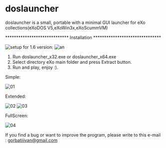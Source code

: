 # doslauncher

doslauncher is a small, portable with a minimal GUI launcher for eXo collections(eXoDOS V5,eXoWin3x,eXoScummVM)


*****************************   Installation   *******************************

![setup](https://user-images.githubusercontent.com/84850541/143288565-4d2e704c-0f32-4147-8d6f-406f94e0b905.PNG)
for 1.6 version:
![ап](https://user-images.githubusercontent.com/84850541/146141661-9b5dfb1a-cbbc-41ce-914e-c6d50072de8b.PNG)


1. Run doslauncher_x32.exe or doslauncher_x64.exe
2. Select directory eXo main folder and press Extract button. 
4. Run and play, enjoy :).

Simple:

![01](https://user-images.githubusercontent.com/84850541/145685673-d4fe5367-3ce8-4d40-bcf2-86f5a3fb968e.PNG)


Extended:


![02](https://user-images.githubusercontent.com/84850541/145685674-1ffc385a-5976-4226-af60-7be40f0d9dd5.PNG)
![03](https://user-images.githubusercontent.com/84850541/145685708-b9a9eef5-da41-4803-89f3-b029ff20557a.PNG)


FullScreen:

![04](https://user-images.githubusercontent.com/84850541/145685713-9b50800e-8dc0-4d7b-8c9c-2e653e291e31.PNG)


If you find a bug or want to improve the program, please write to this e-mail : gorbatiiivan@gmail.com

